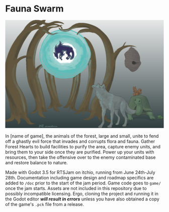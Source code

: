 # Fauna Swarm

![Illustration of a shadow wolf being purified in a Decontamination Facility, with a pure wolf, tortoise, squirrel, and frog watching.](doc/purification.png)

In [name of game], the animals of the forest, large and small, unite to fend off a ghastly evil force that invades and corrupts flora and fauna. Gather Forest Hearts to build facilities to purify the area, capture enemy units, and bring them to your side once they are purified. Power up your units with resources, then take the offensive over to the enemy contaminated base and restore balance to nature.


Made with Godot 3.5 for RTSJam on itchio, running from June 24th-July 28th. Documentation including game design and roadmap specifics are added to `/doc` prior to the start of the jam period. Game code goes to `game/` once the jam starts. Assets are not included in this repository due to possibly incompatible licensing. Ergo, cloning the project and running it in the Godot editor ***will result in errors*** unless you have also obtained a copy of the game's `.pck` file from a release.


